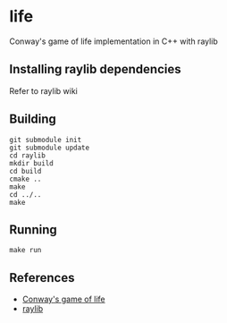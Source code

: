 # life

Conway's game of life implementation in C++ with raylib

## Installing raylib dependencies

Refer to raylib wiki

## Building

```
git submodule init
git submodule update
cd raylib
mkdir build
cd build
cmake ..
make
cd ../..
make
```

## Running

```
make run
```

## References
* [Conway's game of life](https://en.wikipedia.org/wiki/Conway_game_of_life)
* [raylib](https://github.com/raysan5/raylib)
